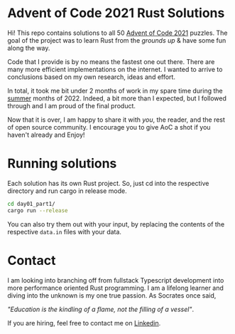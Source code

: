 # Advent of Code 2021 Rust Solutions 

Hi! This repo contains solutions to all 50 [Advent of Code 2021](https://adventofcode.com/2021) puzzles.
The goal of the project was to learn Rust from the *grounds up* & have some fun along the way.

Code that I provide is by no means the fastest one out there. There are many more efficient implementations on the internet.
I wanted to arrive to conclusions based on my own research, ideas and effort.

In total, it took me bit under 2 months of work in my spare time during the [summer](https://en.wikipedia.org/wiki/Christmas_in_July) months of 2022.
Indeed, a bit more than I expected, but I followed through and I am proud of the final product.

Now that it is over, I am happy to share it with *you*, the reader, and the rest of open source community. 
I encourage you to give AoC a shot if you haven't already and Enjoy!

# Running solutions

Each solution has its own Rust project. So, just cd into the respective directory and run cargo in release mode.

```zsh
cd day01_part1/
cargo run --release
```

You can also try them out with your input, by replacing the contents of the respective `data.in` files with your data.

# Contact

I am looking into branching off from fullstack Typescript development into more performance oriented Rust programming. 
I am a lifelong learner and diving into the unknown is my one true passion. As Socrates once said,

*"Education is the kindling of a flame, not the filling of a vessel"*.

If you are hiring, feel free to contact me on [Linkedin](https://www.linkedin.com/in/jan-male%C5%A1-49013616a/).

